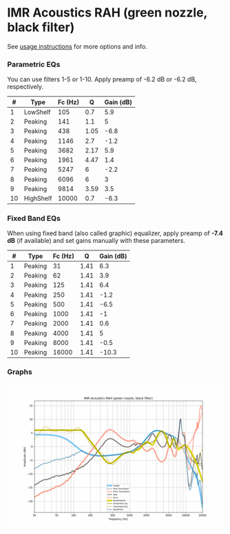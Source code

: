 # IMR Acoustics RAH (green nozzle, black filter)
See [usage instructions](https://github.com/jaakkopasanen/AutoEq#usage) for more options and info.

### Parametric EQs
You can use filters 1-5 or 1-10. Apply preamp of -6.2 dB or -6.2 dB, respectively.

|   # | Type      |   Fc (Hz) |    Q |   Gain (dB) |
|-----|-----------|-----------|------|-------------|
|   1 | LowShelf  |       105 | 0.7  |         5.9 |
|   2 | Peaking   |       141 | 1.1  |         5   |
|   3 | Peaking   |       438 | 1.05 |        -6.8 |
|   4 | Peaking   |      1146 | 2.7  |        -1.2 |
|   5 | Peaking   |      3682 | 2.17 |         5.9 |
|   6 | Peaking   |      1961 | 4.47 |         1.4 |
|   7 | Peaking   |      5247 | 6    |        -2.2 |
|   8 | Peaking   |      6096 | 6    |         3   |
|   9 | Peaking   |      9814 | 3.59 |         3.5 |
|  10 | HighShelf |     10000 | 0.7  |        -6.3 |

### Fixed Band EQs
When using fixed band (also called graphic) equalizer, apply preamp of **-7.4 dB** (if available) and set gains manually with these parameters.

|   # | Type    |   Fc (Hz) |    Q |   Gain (dB) |
|-----|---------|-----------|------|-------------|
|   1 | Peaking |        31 | 1.41 |         6.3 |
|   2 | Peaking |        62 | 1.41 |         3.9 |
|   3 | Peaking |       125 | 1.41 |         6.4 |
|   4 | Peaking |       250 | 1.41 |        -1.2 |
|   5 | Peaking |       500 | 1.41 |        -6.5 |
|   6 | Peaking |      1000 | 1.41 |        -1   |
|   7 | Peaking |      2000 | 1.41 |         0.6 |
|   8 | Peaking |      4000 | 1.41 |         5   |
|   9 | Peaking |      8000 | 1.41 |        -0.5 |
|  10 | Peaking |     16000 | 1.41 |       -10.3 |

### Graphs
![](./IMR%20Acoustics%20RAH%20(green%20nozzle,%20black%20filter).png)
